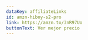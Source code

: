 ```yaml
---
dataKey: affiliateLinks
id: amzn-hiboy-s2-pro
link: https://amzn.to/3nR97Uo
buttonText: Ver mejor precio
---
```

